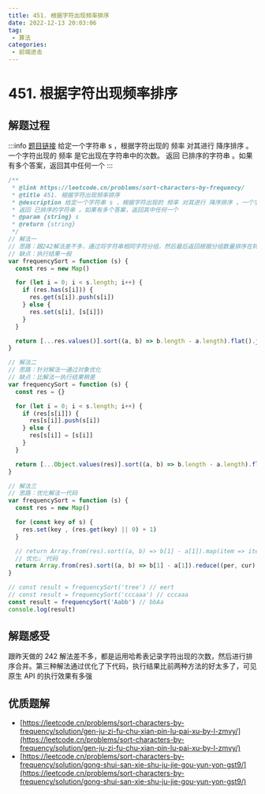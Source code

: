 ```yaml
---
title: 451. 根据字符出现频率排序
date: 2022-12-13 20:03:06
tag:
 - 算法
categories:
 - 前端进击
---
```

# 451. 根据字符出现频率排序
## 解题过程
:::info
[题目链接](https://leetcode.cn/problems/sort-characters-by-frequency/)
给定一个字符串 s ，根据字符出现的 频率 对其进行 降序排序 。一个字符出现的 频率 是它出现在字符串中的次数。
返回 已排序的字符串 。如果有多个答案，返回其中任何一个
:::
```javascript
/**
 * @link https://leetcode.cn/problems/sort-characters-by-frequency/
 * @title 451. 根据字符出现频率排序
 * @description 给定一个字符串 s ，根据字符出现的 频率 对其进行 降序排序 。一个字符出现的 频率 是它出现在字符串中的次数。
 * 返回 已排序的字符串 。如果有多个答案，返回其中任何一个
 * @param {string} s
 * @return {string}
 */
// 解法一
// 思路：跟242解法差不多，通过将字符串相同字符分组，然后最后返回根据分组数量排序在转成字符串返回
// 缺点：执行结果一般
var frequencySort = function (s) {
  const res = new Map()

  for (let i = 0; i < s.length; i++) {
    if (res.has(s[i])) {
      res.get(s[i]).push(s[i])
    } else {
      res.set(s[i], [s[i]])
    }
  }

  return [...res.values()].sort((a, b) => b.length - a.length).flat().join('')
}

// 解法二
// 思路：针对解法一通过对象优化
// 缺点：比解法一执行结果稍差
var frequencySort = function (s) {
  const res = {}

  for (let i = 0; i < s.length; i++) {
    if (res[s[i]]) {
      res[s[i]].push(s[i])
    } else {
      res[s[i]] = [s[i]]
    }
  }

  return [...Object.values(res)].sort((a, b) => b.length - a.length).flat().join('')
}

// 解法三
// 思路：优化解法一代码
var frequencySort = function (s) {
  const res = new Map()

  for (const key of s) {
    res.set(key , (res.get(key) || 0) + 1)
  }

  // return Array.from(res).sort((a, b) => b[1] - a[1]).map(item => item[0].padStart(item[1], item[0])).join('')
  // 优化👆🏻代码
  return Array.from(res).sort((a, b) => b[1] - a[1]).reduce((per, cur) => per + `${cur[0].repeat(cur[1])}`, '')
}

// const result = frequencySort('tree') // eert
// const result = frequencySort('cccaaa') // cccaaa
const result = frequencySort('Aabb') // bbAa
console.log(result)
```
## 解题感受
跟昨天做的 242 解法差不多，都是运用哈希表记录字符出现的次数，然后进行排序合并。第三种解法通过优化了下代码，执行结果比前两种方法的好太多了，可见原生 API 的执行效果有多强

## 优质题解

- [https://leetcode.cn/problems/sort-characters-by-frequency/solution/gen-ju-zi-fu-chu-xian-pin-lu-pai-xu-by-l-zmvy/](https://leetcode.cn/problems/sort-characters-by-frequency/solution/gen-ju-zi-fu-chu-xian-pin-lu-pai-xu-by-l-zmvy/)
- [https://leetcode.cn/problems/sort-characters-by-frequency/solution/gong-shui-san-xie-shu-ju-jie-gou-yun-yon-gst9/](https://leetcode.cn/problems/sort-characters-by-frequency/solution/gong-shui-san-xie-shu-ju-jie-gou-yun-yon-gst9/)
